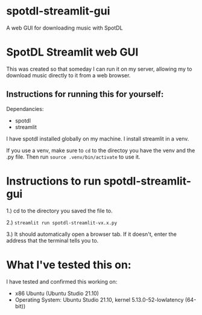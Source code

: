 # spotdl-streamlit-gui
A web GUI for downloading music with SpotDL
# SpotDL Streamlit web GUI
This was created so that someday I can run it on my server, allowing my to download music directly to it from a web browser. 

## Instructions for running this for yourself:

Dependancies: 
+ spotdl
+ streamlit

I have spotdl installed globally on my machine. I install streamlit in a venv. 

If you use a venv, make sure to ```cd``` to the directoy you have the venv and the .py file. Then run `source .venv/bin/activate` to use it. 

# Instructions to run spotdl-streamlit-gui

1.) cd to the directory you saved the file to. 

2.) `streamlit run spotdl-streamlit-vx.x.py` 

3.) It should automatically open a browser tab. If it doesn't, enter the address that the terminal tells you to. 

# What I've tested this on:
I have tested and confirmed this working on: 
+ x86 Ubuntu (Ubuntu Studio 21.10) 
+ Operating System: Ubuntu Studio 21.10, kernel 5.13.0-52-lowlatency (64-bit))
